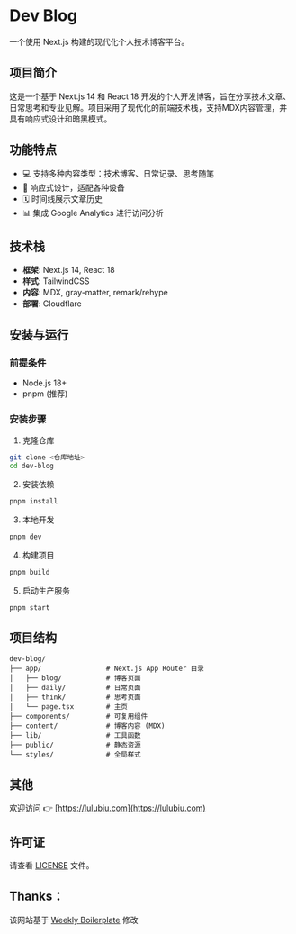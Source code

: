 # Dev Blog

一个使用 Next.js 构建的现代化个人技术博客平台。

## 项目简介

这是一个基于 Next.js 14 和 React 18 开发的个人开发博客，旨在分享技术文章、日常思考和专业见解。项目采用了现代化的前端技术栈，支持MDX内容管理，并具有响应式设计和暗黑模式。

## 功能特点

- 💻 支持多种内容类型：技术博客、日常记录、思考随笔
- 📱 响应式设计，适配各种设备
- 🗓️ 时间线展示文章历史
- 📊 集成 Google Analytics 进行访问分析

## 技术栈

- **框架**: Next.js 14, React 18
- **样式**: TailwindCSS
- **内容**: MDX, gray-matter, remark/rehype
- **部署**: Cloudflare

## 安装与运行

### 前提条件

- Node.js 18+ 
- pnpm (推荐)

### 安装步骤

1. 克隆仓库
```bash
git clone <仓库地址>
cd dev-blog
```

2. 安装依赖
```bash
pnpm install
```

3. 本地开发
```bash
pnpm dev
```

4. 构建项目
```bash
pnpm build
```

5. 启动生产服务
```bash
pnpm start
```

## 项目结构

```
dev-blog/
├── app/                # Next.js App Router 目录
│   ├── blog/           # 博客页面
│   ├── daily/          # 日常页面
│   ├── think/          # 思考页面
│   └── page.tsx        # 主页
├── components/         # 可复用组件
├── content/            # 博客内容 (MDX)
├── lib/                # 工具函数
├── public/             # 静态资源
└── styles/             # 全局样式
```

## 其他

欢迎访问 👉 [https://lulubiu.com](https://lulubiu.com)

## 许可证

请查看 [LICENSE](LICENSE) 文件。

## Thanks：

该网站基于 [Weekly Boilerplate](https://github.com/weijunext/weekly-boilerplate) 修改